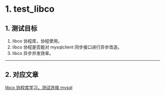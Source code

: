 # 1. test_libco

## 1. 测试目标

1. libco 协程库，协程使用。
2. libco 协程是否能对 mysqlclient 同步接口进行异步改造。
3. libco 异步并发效率。

---

## 2. 对应文章

[libco 协程库学习，测试连接 mysql](https://wenfh2020.com/2020/12/07/libco-learnning/)
